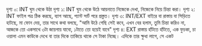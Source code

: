 দৃশ্য ০:
INT
ঘুম থেকে উঠা
দৃশ্য ১: 
INT
ঘুম থেকে উঠে আয়নাতে নিজেকে দেখা,
নিজেকে নিয়ে চিন্তা করা।
দৃশ্য ২:
INT
ফাইল পত্র ঠিক করছে, ব্যাগ আছে, প্যান্ট সার্ট পরে প্রস্তুত।
দৃশ্য ৩:
INT/EXT
বাইরে বা রাস্তায় বা সিড়িতে হাটছে, মা ফোন দেয়, তার সাথে কথা বলছে, "আমি উঠে গেছি সেই কবে, এখন বের হলাম, তুমি চিন্তা করিও না, আজকে তো একসাথে ৩টা জায়গায় যাবো, ১টাতে তো হয়েই যাবে"
দৃশ্য ৪:
EXT
রাস্তায় হাঁটতে হাঁটতে, এক ফুচকা, চা ওয়ালা এমন কাউকে দেখে বা তার দিকে তাকিয়ে থাকে সে টাকা নিচ্ছে। এদিকে তার ক্ষুধা লাগে, সে একট
